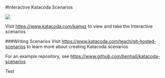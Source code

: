 #Interactive Katacoda Scenarios

[![](http://shields.katacoda.com/katacoda/kamsz/count.svg)](https://www.katacoda.com/kamsz "Get your profile on Katacoda.com")

Visit https://www.katacoda.com/kamsz to view and take the interactive scenarios

###Writing Scenarios
Visit https://www.katacoda.com/teach/git-hosted-scenarios to learn more about creating Katacoda scenarios

For an example repository, see https://www.github.com/benhall/katacoda-scenarios

Test
